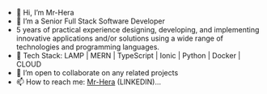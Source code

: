 - 👋 Hi, I’m Mr-Hera
- 👀 I’m a Senior Full Stack Software Developer
- 5 years of practical experience designing, developing, and implementing innovative applications and/or solutions using a wide range of technologies and programming languages.
- 🌱 Tech Stack: LAMP | MERN | TypeScript | Ionic | Python | Docker | CLOUD
- 💞️ I’m open to collaborate on any related projects
- 📫 How to reach me: [Mr-Hera](https://www.linkedin.com/in/randell-hera-4b6919144/) (LINKEDIN)...

<!---
Mr-Hera/Mr-Hera is a ✨ special ✨ repository because its `README.md` (this file) appears on your GitHub profile.
You can click the Preview link to take a look at your changes.
--->
